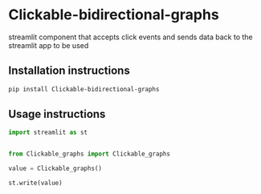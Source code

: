 # Clickable-bidirectional-graphs

streamlit component that accepts click events and sends data back to the streamlit app to be used

## Installation instructions 

```sh
pip install Clickable-bidirectional-graphs
```

## Usage instructions

```python
import streamlit as st


from Clickable_graphs import Clickable_graphs

value = Clickable_graphs()

st.write(value)
